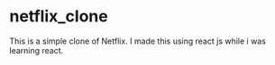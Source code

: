 # netflix_clone
 This is a simple clone of Netflix. I made this using react js while i was learning react.

